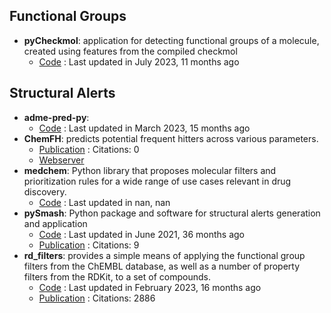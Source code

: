 
## **Functional Groups**
- **pyCheckmol**: application for detecting functional groups of a molecule, created using features from the compiled checkmol
	- [Code](https://github.com/jeffrichardchemistry/pyCheckmol) : Last updated in July 2023, 11 months ago

## **Structural Alerts**
- **adme-pred-py**: 
	- [Code](https://github.com/ikmckenz/adme-pred-py) : Last updated in March 2023, 15 months ago
- **ChemFH**: predicts potential frequent hitters across various parameters.
	- [Publication](https://doi.org/10.1093/nar/gkae424) : Citations: 0
	- [Webserver](https://chemfh.scbdd.com/)
- **medchem**: Python library that proposes molecular filters and prioritization rules for a wide range of use cases relevant in drug discovery.
	- [Code](https://medchem-docs.datamol.io/stable/) : Last updated in nan, nan
- **pySmash**: Python package and software for structural alerts generation and application
	- [Code](https://github.com/kotori-y/pySmash) : Last updated in June 2021, 36 months ago
	- [Publication](https://doi.org/10.1093/bib/bbab017) : Citations: 9
- **rd_filters**: provides a simple means of applying the functional group filters from the ChEMBL database, as well as a number of property filters from the RDKit, to a set of compounds.
	- [Code](https://github.com/PatWalters/rd_filters) : Last updated in February 2023, 16 months ago
	- [Publication](https://doi.org/10.1021/jm901137j) : Citations: 2886
